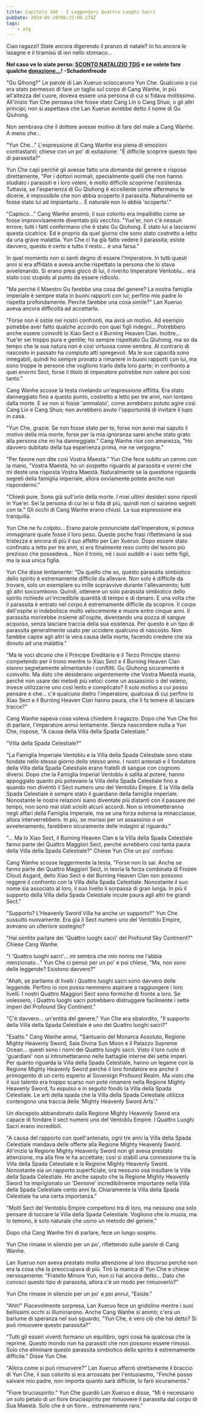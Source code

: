 ```yaml
---
title: Capitolo 160 - I Leggendari Quattro Luoghi Sacri
pubDate: 2024-05-29T06:22:06.274Z
tags:
    - atg
---
```





Ciao ragazzi!
State ancora digerendo il pranzo di natale? Io ho ancora le lasagne e il tiramisù di ieri nello stomaco...</em></strong>


<strong>Nel caso ve lo siate perso: <a href="http://novelleleggere.com/2016/12/24/news-24122016/">SCONTO NATALIZIO TDG</a> e se volete fare qualche <a href="http://novelleleggere.com/programmazione/">donazione...</a>!</strong>
<strong> -Schadenfreude</strong>


"Gu Qihong?" Le parole di Lan Xueruo scioccarono Yun Che. Qualcuno a cui era stato permesso di fare un taglio sul corpo di Cang Wanhe, in più all'altezza del cuore, doveva essere una persona di cui si fidava moltissimo. All'inizio Yun Che pensava che fosse stato Cang Lin o Cang Shuo, o gli altri principi; non si aspettava che Lan Xueruo avrebbe detto il nome di Gu Qiuhong.


Non sembrava che il dottore avesse motivo di fare del male a Cang Wanhe. A meno che...


"Yun Che..." L'espressione di Cang Wanhe era piena di emozioni contrastanti; chiese con un po' di esitazione: "È difficile scoprire questo tipo di parassita?"


Yun Che capì perché gli avesse fatto una domanda del genere e rispose direttamente, "Per i dottori normali, specialmente quelli che non hanno studiato i parassiti e i loro veleni, è molto difficile scoprirne l'esistenza. Tuttavia, se l'esperienza di Gu Qiuhong è eccellente come affermano le dicerie, è impossibile che non abbia scoperto il parassita.
Naturalmente se fosse stato lui ad impiantarlo... È naturale non lo abbia 'scoperto'."


"Capisco..." Cang Wanhe ansimò, il suo colorito era impallidito come se fosse improvvisamente diventato più vecchio. "Yue'er, non c'è nessun errore; tutti i fatti confermano che è stato Gu Qiuhong. È stato lui a lasciarmi questa cicatrice. Ed è proprio da quel giorno che sono stato costretto a letto da una grave malattia. Yun Che ci ha già fatto vedere il parassita; esiste davvero, questo è certo e tutto il resto... è una farsa."


In quel momento non si sentì degno di essere l'Imperatore. In tutti questi anni si era affidato e aveva anche rispettato la persona che lo stava avvelenando. Si erano presi gioco di lui, il riverito Imperatore Ventoblu... era stato così stupido al punto da essere ridicolo.


"Ma perché il Maestro Gu farebbe una cosa del genere? La nostra famiglia imperiale è sempre stata in buoni rapporti con lui; perfino mio padre lo rispetta profondamente. Perché farebbe una cosa simile?" Lan Xueruo aveva ancora difficoltà ad accettarlo.


"Forse non è ostile nei nostri confronti, ma avrà un motivo. Ad esempio potrebbe aver fatto qualche accordo con quei figli indegni... Potrebbero anche essere coinvolti lo Xiao Sect o il Burning Heaven Clan. Inoltre... Yue'er sei troppo pura e gentile; ho sempre rispettato Gu Qiuhong, ma so da tempo che la sua natura non è così virtuosa come sembra. Al contrario di nascosto in passato ha compiuto atti spregevoli.
Ma le sue capacità sono innegabili, quindi ho sempre provato a rimanere in buoni rapporti con lui, ma sono troppe le persone che vogliono trarlo dalla loro parte; in confronto a quei enormi Sect, forse il titolo di imperatore potrebbe non valere poi così tanto."


Cang Wanhe scosse la testa rivelando un'espressione afflitta. Era stato danneggiato fino a questo punto, costretto a letto per tre anni, non lontano dalla morte. E se non si fosse 'ammalato', come avrebbero potuto agire così Cang Lin e Cang Shuo; non avrebbero avuto l'opportunità di invitare il lupo in casa.


"Yun Che, grazie. Se non fosse stato per te, forse non avrei mai saputo il motivo della mia morte, forse per la mia ignoranza sarei anche stato grato alla persona che mi ha danneggiato." Cang Wanhe rise con amarezza, "Ho davvero dubitato della tua esperienza prima, me ne vergogno."


"Per favore non dite così Vostra Maestà." Yun Che fece subito un cenno con la mano, "Vostra Maestà, ho un sospetto riguardo al parassita e vorrei che mi deste una risposta Vostra Maestà. Naturalmente se la questione riguarda segreti della famiglia imperiale, allora ovviamente potete anche non rispondermi."


"Chiedi pure. Sono già sull'orlo della morte. I miei ultimi desideri sono riposti in Yue'er. Sei la persona di cui lei si fida di più, quindi non ci saranno segreti con te." Gli occhi di Cang Wanhe erano chiusi. La sua espressione era tranquilla.


Yun Che ne fu colpito... Erano parole pronunciate dall'imperatore, si poteva immaginare quale fosse il loro peso.
Queste poche frasi riflettevano la sua tristezza e ancora di più il suo affetto per Lan Xueruo. Dopo essere stato confinato a letto per tre anni, si era finalmente reso conto del tesoro più prezioso che possedeva... Non il trono, né i suoi sudditi e i suoi sette figli, ma la sua unica figlia.


Yun Che disse lentamente: "Da quello che so, questo parassita simbiotico dello spirito è estremamente difficile da allevare. Non solo è difficile da trovare, solo un esemplare su mille sopravvive durante l'allevamento; tutti gli altri soccombono.
Quindi, ottenere un solo parassita simbiotico dello spirito richiede un'incredibile quantità di tempo e di denaro.
E una volta che il parassita è entrato nel corpo è estremamente difficile da scoprire. Il corpo dell'ospite si indebolisce molto velocemente e muore entro cinque anni. Il parassita morirebbe insieme all'ospite, diventando una pozza di sangue acquoso, senza lasciare traccia della sua esistenza.
Per questo è un tipo di parassita generalmente usato per uccidere qualcuno di nascosto. Non farebbe capire agli altri la vera causa della morte, facendo credere che sia dovuto ad una malattia."


"Ma le voci dicono che il Principe Ereditario e il Terzo Principe stanno competendo per il trono mentre lo Xiao Sect e il Burning Heaven Clan stanno segretamente alimentando i conflitti. Gu Qiuhong sicuramente è coinvolto. Ma dato che desiderano urgentemente che Vostra Maestà muoia, perché non usare dei metodi più veloci come un assassinio o del veleno, invece utilizzarne uno così lento e complicato? Il solo motivo a cui posso pensare è che... c'è qualcuno dietro l'imperatore, qualcosa di cui perfino lo Xiao Sect e il Burning Heaven Clan hanno paura, che li fa temere di lasciare tracce?"


Cang Wanhe sapeva cosa voleva chiedere il ragazzo. Dopo che Yun Che finì di parlare, l'imperatore annuì lentamente. Senza nascondere nulla a Yun Che, rispose, "A causa della Villa della Spada Celestiale."


"Villa della Spada Celestiale?"


"La Famiglia Imperiale Ventoblu e la Villa della Spada Celestiale sono state fondate nello stesso giorno dello stesso anno. I nostri antenati e il fondatore della Villa della Spada Celestiale erano fratelli di sangue con cognomi diversi. Dopo che la Famiglia Imperial Ventoblu è salita al potere, hanno appoggiato quanto più potevano la Villa della Spada Celestiale fino a quando non diventò il Sect numero uno del Ventoblu Empire. E la Villa della Spada Celestiale è sempre stato il guardiano della famiglia imperiale.
Nonostante le nostre relazioni siano diventate più distanti con il passare del tempo, non sono mai stati sciolti alcuni accordi. Non si intrometteranno negli affari della Famiglia Imperiale, ma se una forza esterna la minacciasse, allora interverrebbero. In più, se morissi per un assassinio o un avvelenamento, farebbero sicuramente delle indagini al riguardo."


"... Ma lo Xiao Sect, il Burning Heaven Clan e la Villa della Spada Celestiale fanno parte dei Quattro Maggiori Sect, perché avrebbero così tanta paura della Villa della Spada Celestiale?" Chiese Yun Che un po' confuso.


Cang Wanhe scosse leggermente la testa, "Forse non lo sai. Anche se fanno parte dei Quattro Maggiori Sect, in teoria la forza combinata di Frozen Cloud Asgard, dello Xiao Sect e del Burning Heaven Clan non possono reggere il confronto con la Villa della Spada Celestiale.
Nonostante il suo nome sia associato al loro, il suo livello li sorpassa di gran lunga. In più il supporto della Villa della Spada Celestiale incute paura agli altri tre grandi Sect."


"Supporto? L'Heavenly Sword Villa ha anche un supporto?" Yun Che sussultò nuovamente.
Era già il Sect numero uno del Ventoblu Empire, avevano un ulteriore sostegno?


"Hai sentito parlare dei 'Quattro luoghi sacri' del Profound Sky Continent?" Chiese Cang Wanhe.


"I 'Quattro luoghi sacri'... mi sembra che mio nonno me l'abbia menzionato..." Yun Che ci pensò per un po' e poi chiese, "Ma, non sono delle leggende? Esistono davvero?"


"Ahah, se parliamo di livelli i Quattro luoghi sacri sono davvero delle leggende. Perfino io non posso nemmeno aspirare a raggiungere i loro livelli. I nostri Quattro Maggiori Sect sono formiche di fronte a loro. Se volessero, i Quattro luoghi sacri potrebbero distruggere facilmente i sette imperi del Profound Sky Continent."


"C'è davvero... un'entità del genere." Yun Che era sbalordito, "Il supporto della Villa della Spada Celestiale è uno dei Quattro luoghi sacri?"


"Esatto." Cang Wanhe annuì, "Santuario del Monarca Assoluto, Regione Mighty Heavenly Sword, Sala Divina Sun Moon e il Palazzo Supreme Ocean... questi sono i nomi dei Quattro luoghi sacri. Visto il loro ruolo di 'guardiani' non si intrometteranno nelle battaglie interne dei sette imperi. Per quanto riguarda la Villa della Spada Celestiale, hanno un legame con la Regione Mighty Heavenly Sword perché il loro fondatore era anche il primogenito di un certo esperto al Sovereign Profound Realm.
Ma visto che il suo talento era troppo scarso non poté rimanere nella Regione Mighty Heavenly Sword, fu espulso e in seguito fondò la Villa della Spada Celestiale. Le arti della spada che la Villa della Spada Celestiale utilizza contengono una traccia delle ‘Mighty Heavenly Sword Arts’."


Un discepolo abbandonato dalla Regione Mighty Heavenly Sword era capace di fondare il sect numero uno del Ventoblu Empire. I Quattro Luoghi Sacri erano incredibili.


"A causa del rapporto con quell'antenato, ogni tre anni la Villa della Spada Celestiale mandava delle offerte alla Regione Mighty Heavenly Sword. All'inizio la Regione Mighty Heavenly Sword non gli aveva prestato attenzione, ma alla fine le ha accettate; così si stabilì una connessione tra la Villa della Spada Celestiale e la Regione Mighty Heavenly Sword.
Nonostante sia un rapporto superficiale, ora nessuno osa insultare la Villa della Spada Celestiale.
Ho anche saputo che la Regione Mighty Heavenly Sword ha imprigionato un 'Demone' incredibilmente importante nella Villa della Spada Celestiale cento anni fa. Chiaramente la Villa della Spada Celestiale ha una certa importanza."


"Molti Sect del Ventoblu Empire competono tra di loro, ma nessuno osa solo pensare di toccare la Villa della Spada Celestiale. Vogliono che io muoia, ma lo temono, è solo naturale che usino un metodo del genere."


Dopo cha Cang Wanhe finì di parlare, fece un lungo sospiro.


Yun Che rimase in silenzio per un po', riflettendo sulle parole di Cang Wanhe.


Lan Xueruo non aveva prestato molta attenzione al loro discorso perché non era la cosa che la preoccupava di più. Tirò la manica di Yun Che e chiese nervosamente: "Fratello Minore Yun, non ci hai ancora detto... Dato che conosci questo tipo di parassita, allora c'è un modo per rimuoverlo?"


Yun Che rimase in silenzio per un po' e poi annuì, "Esiste."


"Ahh!" Piacevolmente sorpresa, Lan Xueruo fece un gridolino mentre i suoi bellissimi occhi si illuminarono. Anche Cang Wanhe si animò; c'era un barlume di speranza nel suo sguardo, "Yun Che, è vero ciò che hai detto? Si può rimuovere questo parassita?"


"Tutti gli esseri viventi formano un equilibro, ogni cosa ha qualcosa che la reprime. Questo mondo non ha parassiti che non possono essere rimossi. Solo che eliminare questo parassita simbiotico dello spirito è estremamente difficile." Disse Yun Che.


"Allora come si può rimuovere?" Lan Xueruo afferrò strettamente il braccio di Yun Che, il suo colorito si era arrossato per l'entusiasmo, "Finché posso salvare mio padre, non importa quanto sarà difficile, lo farò sicuramente."


"Fiore bruciaspirito." Yun Che guardò Lan Xueruo e disse, "Mi è necessario un solo petalo di un fiore bruciaspirito per rimuovere il parassita dal corpo di Sua Maestà. Solo che è un fiore... estremamente raro." 











